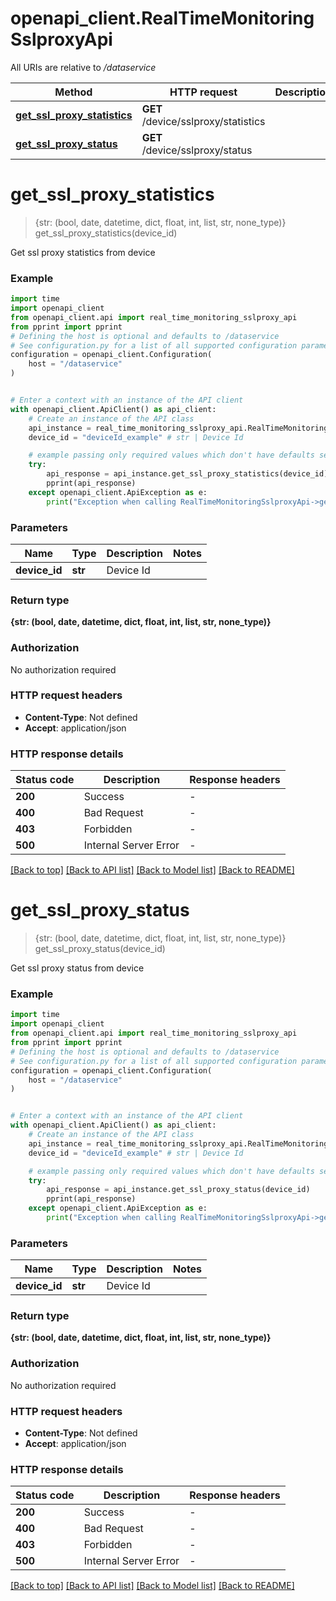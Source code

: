 # openapi_client.RealTimeMonitoringSslproxyApi

All URIs are relative to */dataservice*

Method | HTTP request | Description
------------- | ------------- | -------------
[**get_ssl_proxy_statistics**](RealTimeMonitoringSslproxyApi.md#get_ssl_proxy_statistics) | **GET** /device/sslproxy/statistics | 
[**get_ssl_proxy_status**](RealTimeMonitoringSslproxyApi.md#get_ssl_proxy_status) | **GET** /device/sslproxy/status | 


# **get_ssl_proxy_statistics**
> {str: (bool, date, datetime, dict, float, int, list, str, none_type)} get_ssl_proxy_statistics(device_id)



Get ssl proxy statistics from device

### Example


```python
import time
import openapi_client
from openapi_client.api import real_time_monitoring_sslproxy_api
from pprint import pprint
# Defining the host is optional and defaults to /dataservice
# See configuration.py for a list of all supported configuration parameters.
configuration = openapi_client.Configuration(
    host = "/dataservice"
)


# Enter a context with an instance of the API client
with openapi_client.ApiClient() as api_client:
    # Create an instance of the API class
    api_instance = real_time_monitoring_sslproxy_api.RealTimeMonitoringSslproxyApi(api_client)
    device_id = "deviceId_example" # str | Device Id

    # example passing only required values which don't have defaults set
    try:
        api_response = api_instance.get_ssl_proxy_statistics(device_id)
        pprint(api_response)
    except openapi_client.ApiException as e:
        print("Exception when calling RealTimeMonitoringSslproxyApi->get_ssl_proxy_statistics: %s\n" % e)
```


### Parameters

Name | Type | Description  | Notes
------------- | ------------- | ------------- | -------------
 **device_id** | **str**| Device Id |

### Return type

**{str: (bool, date, datetime, dict, float, int, list, str, none_type)}**

### Authorization

No authorization required

### HTTP request headers

 - **Content-Type**: Not defined
 - **Accept**: application/json


### HTTP response details

| Status code | Description | Response headers |
|-------------|-------------|------------------|
**200** | Success |  -  |
**400** | Bad Request |  -  |
**403** | Forbidden |  -  |
**500** | Internal Server Error |  -  |

[[Back to top]](#) [[Back to API list]](../README.md#documentation-for-api-endpoints) [[Back to Model list]](../README.md#documentation-for-models) [[Back to README]](../README.md)

# **get_ssl_proxy_status**
> {str: (bool, date, datetime, dict, float, int, list, str, none_type)} get_ssl_proxy_status(device_id)



Get ssl proxy status from device

### Example


```python
import time
import openapi_client
from openapi_client.api import real_time_monitoring_sslproxy_api
from pprint import pprint
# Defining the host is optional and defaults to /dataservice
# See configuration.py for a list of all supported configuration parameters.
configuration = openapi_client.Configuration(
    host = "/dataservice"
)


# Enter a context with an instance of the API client
with openapi_client.ApiClient() as api_client:
    # Create an instance of the API class
    api_instance = real_time_monitoring_sslproxy_api.RealTimeMonitoringSslproxyApi(api_client)
    device_id = "deviceId_example" # str | Device Id

    # example passing only required values which don't have defaults set
    try:
        api_response = api_instance.get_ssl_proxy_status(device_id)
        pprint(api_response)
    except openapi_client.ApiException as e:
        print("Exception when calling RealTimeMonitoringSslproxyApi->get_ssl_proxy_status: %s\n" % e)
```


### Parameters

Name | Type | Description  | Notes
------------- | ------------- | ------------- | -------------
 **device_id** | **str**| Device Id |

### Return type

**{str: (bool, date, datetime, dict, float, int, list, str, none_type)}**

### Authorization

No authorization required

### HTTP request headers

 - **Content-Type**: Not defined
 - **Accept**: application/json


### HTTP response details

| Status code | Description | Response headers |
|-------------|-------------|------------------|
**200** | Success |  -  |
**400** | Bad Request |  -  |
**403** | Forbidden |  -  |
**500** | Internal Server Error |  -  |

[[Back to top]](#) [[Back to API list]](../README.md#documentation-for-api-endpoints) [[Back to Model list]](../README.md#documentation-for-models) [[Back to README]](../README.md)

